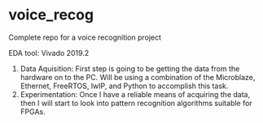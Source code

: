 # voice_recog
Complete repo for a voice recognition project

EDA tool: Vivado 2019.2

1. Data Aquisition: First step is going to be getting the data from the hardware on to the PC. Will be using a combination of the Microblaze, Ethernet, FreeRTOS, lwIP, and Python to accomplish this task.
2. Experimentation: Once I have a reliable means of acquiring the data, then I will start to look into pattern recognition algorithms suitable for FPGAs.